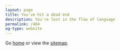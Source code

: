 ```yaml
---
layout: page
title: You've hit a dead end
description: You're lost in the flow of language
permalink: /404
og-type: website
---
```


Go [home](/) or view the [sitemap](/sitemap).

